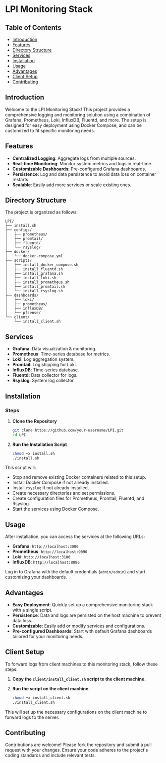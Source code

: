 # LPI Monitoring Stack

## Table of Contents
- [Introduction](#introduction)
- [Features](#features)
- [Directory Structure](#directory-structure)
- [Services](#services)
- [Installation](#installation)
- [Usage](#usage)
- [Advantages](#advantages)
- [Client Setup](#client-setup)
- [Contributing](#contributing)

## Introduction

Welcome to the LPI Monitoring Stack! This project provides a comprehensive logging and monitoring solution using a combination of Grafana, Prometheus, Loki, InfluxDB, Fluentd, and more. The setup is designed for easy deployment using Docker Compose, and can be customized to fit specific monitoring needs.

## Features

- **Centralized Logging**: Aggregate logs from multiple sources.
- **Real-time Monitoring**: Monitor system metrics and logs in real-time.
- **Customizable Dashboards**: Pre-configured Grafana dashboards.
- **Persistence**: Log and data persistence to avoid data loss on container restarts.
- **Scalable**: Easily add more services or scale existing ones.

## Directory Structure

The project is organized as follows:

```plaintext
LPI/
├── install.sh
├── configs/
│   ├── prometheus/
│   ├── promtail/
│   ├── fluentd/
│   └── rsyslog/
├── docker/
│   └── docker-compose.yml
├── scripts/
│   ├── install_docker_compose.sh
│   ├── install_fluentd.sh
│   ├── install_grafana.sh
│   ├── install_loki.sh
│   ├── install_prometheus.sh
│   ├── install_promtail.sh
│   └── install_rsyslog.sh
├── dashboards/
│   ├── loki/
│   ├── prometheus/
│   ├── influxDB/
│   └── pfsense/
└── client/
    └── install_client.sh
```

## Services

- **Grafana**: Data visualization & monitoring.
- **Prometheus**: Time-series database for metrics.
- **Loki**: Log aggregation system.
- **Promtail**: Log shipping for Loki.
- **InfluxDB**: Time-series database.
- **Fluentd**: Data collector for logs.
- **Rsyslog**: System log collector.

## Installation

### Steps

1. **Clone the Repository**

    ```bash
    git clone https://github.com/your-username/LPI.git
    cd LPI
    ```

2. **Run the Installation Script**

    ```bash
    chmod +x install.sh
    ./install.sh
    ```

This script will:
- Stop and remove existing Docker containers related to this setup.
- Install Docker Compose if not already installed.
- Install `rsyslog` if not already installed.
- Create necessary directories and set permissions.
- Create configuration files for Prometheus, Promtail, Fluentd, and Rsyslog.
- Start the services using Docker Compose.

## Usage

After installation, you can access the services at the following URLs:

- **Grafana**: `http://localhost:3000`
- **Prometheus**: `http://localhost:9090`
- **Loki**: `http://localhost:3100`
- **InfluxDB**: `http://localhost:8086`

Log in to Grafana with the default credentials (`admin/admin`) and start customizing your dashboards.

## Advantages

- **Easy Deployment**: Quickly set up a comprehensive monitoring stack with a single script.
- **Persistence**: Data and logs are persisted on the host machine to prevent data loss.
- **Customizable**: Easily add or modify services and configurations.
- **Pre-configured Dashboards**: Start with default Grafana dashboards tailored for your monitoring needs.

## Client Setup

To forward logs from client machines to this monitoring stack, follow these steps:

1. **Copy the `client/install_client.sh` script to the client machine.**
2. **Run the script on the client machine.**

    ```bash
    chmod +x install_client.sh
    ./install_client.sh
    ```

This will set up the necessary configurations on the client machine to forward logs to the server.

## Contributing

Contributions are welcome! Please fork the repository and submit a pull request with your changes. Ensure your code adheres to the project's coding standards and include relevant tests.
